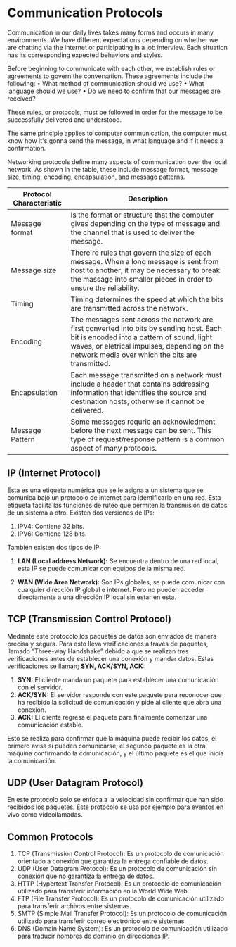 # Communication Protocols



Communication in our daily lives takes many forms and occurs in many environments. We have different expectations depending on whether we are chatting via the internet or participating in a job interview. Each situation has its corresponding expected behaviors and styles.

Before beginning to communicate with each other, we establish rules or agreements to govern the conversation. These agreements include the following:
• What method of communication should we use?
• What language should we use?
• Do we need to confirm that our messages are received?

These rules, or protocols, must be followed in order for the message to be successfully delivered and understood.

The same principle applies to computer communication, the computer must know how it's gonna send the message, in what language and if it needs a confirmation.

Networking protocols define many aspects of communication over the local network. As shown in the table, these include message format, message size, timing, encoding, encapsulation, and message patterns.



| Protocol Characteristic | Description                                                  |
| ----------------------- | ------------------------------------------------------------ |
| Message format          | Is the format or structure that the computer gives depending on the type of message and the channel that is used to deliver the message. |
| Message size            | There're rules that govern the size of each message. When a long message is sent from host to another, it may be necessary to break the massage into smaller pieces in order to ensure the reliability. |
| Timing                  | Timing determines the speed at which the bits are transmitted across the network. |
| Encoding                | The messages sent across the network are first converted into bits by sending host. Each bit is encoded into a pattern of sound, light waves, or eletrical impulses, depending on the network media over which the bits are transmitted. |
| Encapsulation           | Each message transmitted on a network must include a  header that contains addressing information that identifies the source and destination hosts, otherwise it cannot be delivered. |
| Message Pattern         | Some messages requrie an acknowledment before the next message can be sent. This type of request/response pattern is a common aspect of many protocols. |



## IP (Internet Protocol)

Esta es una etiqueta numérica que se le asigna a un sistema que se comunica bajo un protocolo de internet para identificarlo en una red. Esta etiqueta facilita las funciones de ruteo que permiten la transmisión de datos de un sistema a otro. Existen dos versiones de IPs: 

1. IPV4: Contiene 32 bits.
2. IPV6: Contiene 128 bits.

También existen dos tipos de IP:

1. **LAN (Local address Network):** Se encuentra dentro de una red local, esta IP se puede comunicar con equipos de la misma red.

2. **WAN (Wide Area Network):** Son IPs globales, se puede comunicar con cualquier dirección IP global e internet. Pero no pueden acceder directamente a una dirección IP local sin estar en esta.

   

## TCP (Transmission Control Protocol)

Mediante este protocolo los paquetes de datos son enviados de manera precisa y segura. Para esto lleva verificaciones a través de paquetes, llamado “Three-way Handshake” debido a que se realizan tres verificaciones antes de establecer una conexión y mandar datos. Estas verificaciones se llaman; **SYN, ACK/SYN, ACK:**

1. **SYN:** El cliente manda un paquete para establecer una comunicación con el servidor.
2. **ACK/SYN:** El servidor responde con este paquete para reconocer que ha recibido la solicitud de comunicación y pide al cliente que abra una conexión.
3. **ACK:** El cliente regresa el paquete para finalmente comenzar una comunicación estable.

Esto se realiza para confirmar que la máquina puede recibir los datos, el primero avisa si pueden comunicarse, el segundo paquete es la otra máquina confirmando la comunicación, y el último paquete es el que inicia la comunicación.



## UDP (User Datagram Protocol)

En este protocolo solo se enfoca a la velocidad sin confirmar que han sido recibidos los paquetes. Este protocolo se usa por ejemplo para eventos en vivo como videollamadas.





## Common Protocols

1. TCP (Transmission Control Protocol): Es un protocolo de comunicación orientado a conexión que garantiza la entrega confiable de datos.
2. UDP (User Datagram Protocol): Es un protocolo de comunicación sin conexión que no garantiza la entrega de datos.
3. HTTP (Hypertext Transfer Protocol): Es un protocolo de comunicación utilizado para transferir información en la World Wide Web.
4. FTP (File Transfer Protocol): Es un protocolo de comunicación utilizado para transferir archivos entre sistemas.
5. SMTP (Simple Mail Transfer Protocol): Es un protocolo de comunicación utilizado para transferir correo electrónico entre sistemas.
6. DNS (Domain Name System): Es un protocolo de comunicación utilizado para traducir nombres de dominio en direcciones IP.
